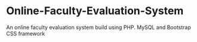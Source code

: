 # Online-Faculty-Evaluation-System
An online faculty evaluation system build using PHP. MySQL and Bootstrap CSS framework
